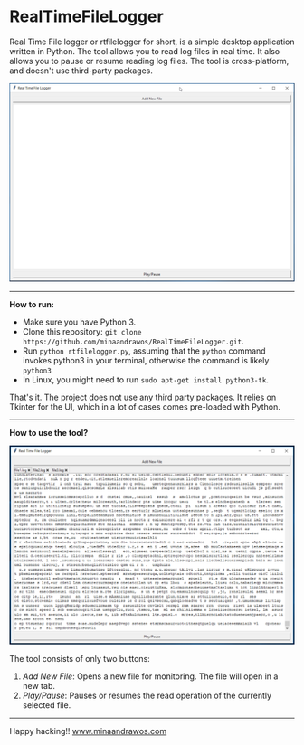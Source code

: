 # RealTimeFileLogger


Real Time File logger or rtfilelogger for short, is a simple desktop application written in Python. The tool allows you to read log files in real time. It also allows you to pause or resume reading log files. The tool is cross-platform, and doesn't use third-party packages.

![Simple file logger](https://github.com/minaandrawos/RealTimeFileLogger/blob/master/screenshot.png)

----
**How to run:**

 - Make sure you have Python 3.
 - Clone this repository: `git clone https://github.com/minaandrawos/RealTimeFileLogger.git`.
 - Run `python rtfilelogger.py`, assuming that the `python` command invokes python3 in your terminal, otherwise the command is likely `python3`
 - In Linux, you might need to run `sudo apt-get install python3-tk`.

That's it. The project does not use any third party packages. It relies on Tkinter for the UI, which in a lot of cases comes pre-loaded with Python. 

----
**How to use the tool?**

![rtfilelogger with some files running](https://github.com/minaandrawos/RealTimeFileLogger/blob/master/screenshotwithfiles.png)

The tool consists of only two buttons:

 1. *Add New File*: Opens a new file for monitoring. The file will open in a new tab.
 2. *Play/Pause*:  Pauses or resumes the read operation of the currently selected file.

----
Happy hacking!!
www.minaandrawos.com
